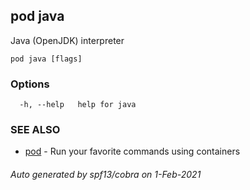 ## pod java

Java (OpenJDK) interpreter

```
pod java [flags]
```

### Options

```
  -h, --help   help for java
```

### SEE ALSO

* [pod](pod.md)	 - Run your favorite commands using containers

###### Auto generated by spf13/cobra on 1-Feb-2021
